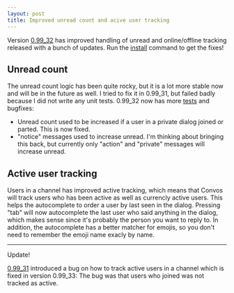 ```yaml
---
layout: post
title: Improved unread count and acive user tracking
---
```


Version [0.99_32](https://github.com/Nordaaker/convos/tree/stable) has
improved handling of unread and online/offline tracking
released with a bunch of updates. Run the
[install](/doc/getting-started.html#quick-start-guide) command to get the
fixes!

## Unread count

The unread count logic has been quite rocky, but it is a lot more stable now
and will be in the future as well. I tried to fix it in 0.99_31, but failed
badly because I did not write any unit tests. 0.99_32 now has more
[tests](https://github.com/Nordaaker/convos/blob/master/t/selenium-highlight.t)
and bugfixes:

- Unread count used to be increased if a user in a private dialog joined or
  parted. This is now fixed.
- "notice" messages used to increase unread. I'm thinking about bringing this
  back, but currently only "action" and "private" messages will increase
  unread.

## Active user tracking

Users in a channel has improved active tracking, which means that Convos will
track users who has been active as well as currencly active users. This helps
the autocomplete to order a user by last seen in the dialog. Pressing "tab"
will now autocomplete the last user who said anything in the dialog, which
makes sense since it's probably the person you want to reply to. In addition,
the autocomplete has a better matcher for emojis, so you don't need to
remember the emoji name exacly by name.

---

Update!

[0.99_31](https://github.com/Nordaaker/convos/blob/master/Changes)
introduced a bug on how to track active users in a channel which is fixed
in version 0.99_33: The bug was that users who joined was not tracked as active.

